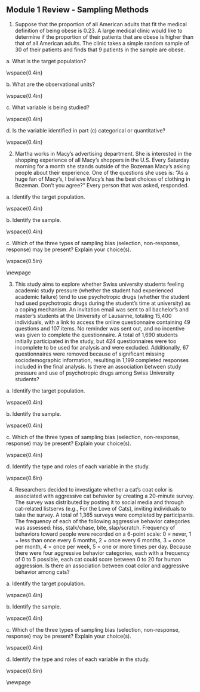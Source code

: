 ## Module 1 Review - Sampling Methods

1.	Suppose that the proportion of all American adults that fit the medical definition of being obese is 0.23. A large medical clinic would like to determine if the proportion of their patients that are obese is higher than that of all American adults. The clinic takes a simple random sample of 30 of their patients and finds that 9 patients in the sample are obese. 

a. What is the target population?

\vspace{0.4in}

b.  What are the observational units?

\vspace{0.4in}

c. What variable is being studied?

\vspace{0.4in}

d. Is the variable identified in part (c) categorical or quantitative?

\vspace{0.4in}


2.	Martha works in Macy’s advertising department. She is interested in the shopping experience of all Macy’s shoppers in the U.S. Every Saturday morning for a month she stands outside of the Bozeman Macy’s asking people about their experience. One of the questions she uses is: “As a huge fan of Macy’s, I believe Macy’s has the best choices of clothing in Bozeman. Don’t you agree?” Every person that was asked, responded.

a.	Identify the target population.

\vspace{0.4in}

b. Identify the sample.

\vspace{0.4in}

c. Which of the three types of sampling bias (selection, non-response, response) may be present?  Explain your choice(s).

\vspace{0.5in}

\newpage

3. This study aims to explore whether Swiss university students feeling academic study pressure (whether the student had experienced academic failure) tend to use psychotropic drugs (whether the student had used psychotropic drugs during the student’s time at university) as a coping mechanism. An invitation email was sent to all bachelor’s and master’s students at the University of Lausanne, totaling 15,400 individuals, with a link to access the online questionnaire containing 49 questions and 107 items. No reminder was sent out, and no incentive was given to complete the questionnaire. A total of 1,690 students initially participated in the study, but 424 questionnaires were too incomplete to be used for analysis and were excluded. Additionally, 67 questionnaires were removed because of significant missing sociodemographic information, resulting in 1,199 completed responses included in the final analysis.  Is there an association between study pressure and use of psychotropic drugs among Swiss University students?

a.	Identify the target population.

\vspace{0.4in}

b. Identify the sample.

\vspace{0.4in}

c. Which of the three types of sampling bias (selection, non-response, response) may be present?  Explain your choice(s).

\vspace{0.4in}

d. Identify the type and roles of each variable in the study.

\vspace{0.6in}

4. Researchers decided to investigate whether a cat’s coat color is associated with aggressive cat behavior by creating a 20-minute survey. The survey was distributed by posting it to social media and through cat-related listservs (e.g., For the Love of Cats), inviting individuals to take the survey. A total of 1,365 surveys were completed by participants. The frequency of each of the following aggressive behavior categories was assessed: hiss, stalk/chase, bite, slap/scratch. Frequency of behaviors toward people were recorded on a 6-point scale: 0 = never, 1 = less than once every 6 months, 2 = once every 6 months, 3 = once per month, 4 = once per week, 5 = one or more times per day. Because there were four aggressive behavior categories, each with a frequency of 0 to 5 possible, each cat could score between 0 to 20 for human aggression. Is there an association between coat color and aggressive behavior among cats?

a.	Identify the target population.

\vspace{0.4in}

b. Identify the sample.

\vspace{0.4in}

c. Which of the three types of sampling bias (selection, non-response, response) may be present?  Explain your choice(s).

\vspace{0.4in}

d. Identify the type and roles of each variable in the study.

\vspace{0.6in}


\newpage

